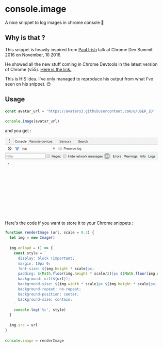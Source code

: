 # console.image
A nice snippet to log images in chrome console 🌈


## Why is that ?
This snippet is heavily inspired from [Paul Irish](https://twitter.com/paul_irish) talk at Chrome Dev Summit 2016 on November, 10 2016.

He showed all the new stuff coming in Chrome Devtools in the latest version of Chrome (v55). [Here is the link.](https://www.youtube.com/watch?v=HF1luRD4Qmk)

This is HIS idea. I've only managed to reproduce his output from what I've seen on his snippet. 😉


## Usage

```js
const avatar_url = 'https://avatars3.githubusercontent.com/u/USER_ID'

console.image(avatar_url)
```
and you get :

![demo](demo.gif)




Here's the code if you want to store it to your Chrome snippets :

```js
function renderImage (url, scale = 0.3) {
  let img = new Image()

  img.onload = () => {
    const style = `
      display: block !important;
      margin: 10px 0;
      font-size: ${img.height * scale}px;
      padding: ${Math.floor(img.height * scale/2)}px ${Math.floor(img.width * scale/2)}px;
      background: url(${url});
      background-size: ${img.width * scale}px ${img.height * scale}px;
      background-repeat: no-repeat;
      background-position: center;
      background-size: contain;
    `
    console.log('%c', style)
  }

  img.src = url
}

console.image = renderImage
```
